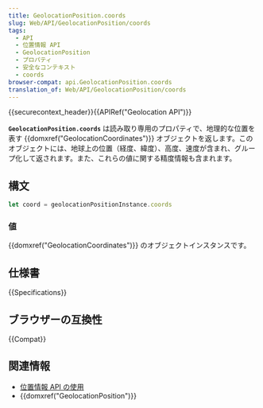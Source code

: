 ```yaml
---
title: GeolocationPosition.coords
slug: Web/API/GeolocationPosition/coords
tags:
  - API
  - 位置情報 API
  - GeolocationPosition
  - プロパティ
  - 安全なコンテキスト
  - coords
browser-compat: api.GeolocationPosition.coords
translation_of: Web/API/GeolocationPosition/coords
---
```

{{securecontext_header}}{{APIRef("Geolocation API")}}

**`GeolocationPosition.coords`** は読み取り専用のプロパティで、地理的な位置を表す {{domxref("GeolocationCoordinates")}} オブジェクトを返します。このオブジェクトには、地球上の位置（経度、緯度）、高度、速度が含まれ、グループ化して返されます。また、これらの値に関する精度情報も含まれます。

## 構文

```js
let coord = geolocationPositionInstance.coords
```

### 値

{{domxref("GeolocationCoordinates")}} のオブジェクトインスタンスです。

## 仕様書

{{Specifications}}

## ブラウザーの互換性

{{Compat}}

## 関連情報

- [位置情報 API の使用](/ja/docs/Web/API/Geolocation_API/Using_the_Geolocation_API)
- {{domxref("GeolocationPosition")}}
